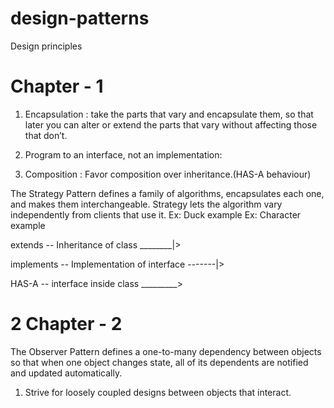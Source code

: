 # design-patterns

Design principles

# Chapter - 1
1. Encapsulation : 
   take the parts that vary and encapsulate them, so that later you can alter or extend the parts that vary     without affecting those that don’t.

2. Program to an interface, not an implementation:
   
3. Composition : 
   Favor composition over inheritance.(HAS-A behaviour)

The Strategy Pattern defines a family of algorithms,
encapsulates each one, and makes them interchangeable.
Strategy lets the algorithm vary independently from
clients that use it.
   Ex: Duck example 
   Ex: Character example

   extends -- Inheritance of class  ________|>

   implements -- Implementation of interface -------|> 

   HAS-A -- interface inside class  _________>

# 2 Chapter - 2

The Observer Pattern defines a one-to-many
dependency between objects so that when one
object changes state, all of its dependents are
notified and updated automatically.

1. Strive for loosely coupled designs between objects that interact.